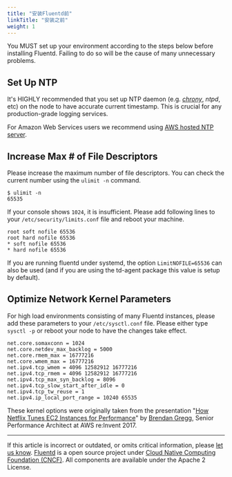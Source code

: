 ```yaml
---
title: "安装Fluentd前"
linkTitle: "安装之前"
weight: 1
---
```


You MUST set up your environment according to the steps below before
installing Fluentd. Failing to do so will be the cause of many
unnecessary problems.

## Set Up NTP

It's HIGHLY recommended that you set up NTP daemon (e.g.
_[chrony](https://chrony.tuxfamily.org/)_, _ntpd_, etc) on the node to
have accurate current timestamp. This is crucial for any
production-grade logging services.

For Amazon Web Services users we recommend using [AWS hosted NTP server](https://docs.aws.amazon.com/AWSEC2/latest/UserGuide/set-time.html).

## Increase Max \# of File Descriptors

Please increase the maximum number of file descriptors. You can check
the current number using the `ulimit -n` command.

```
$ ulimit -n
65535
```

If your console shows `1024`, it is insufficient. Please add following
lines to your `/etc/security/limits.conf` file and reboot your machine.

```
root soft nofile 65536
root hard nofile 65536
* soft nofile 65536
* hard nofile 65536
```

If you are running fluentd under systemd, the option `LimitNOFILE=65536`
can also be used (and if you are using the td-agent package this value
is setup by default).

## Optimize Network Kernel Parameters

For high load environments consisting of many Fluentd instances, please
add these parameters to your `/etc/sysctl.conf` file. Please either type
`sysctl -p` or reboot your node to have the changes take effect.

```
net.core.somaxconn = 1024
net.core.netdev_max_backlog = 5000
net.core.rmem_max = 16777216
net.core.wmem_max = 16777216
net.ipv4.tcp_wmem = 4096 12582912 16777216
net.ipv4.tcp_rmem = 4096 12582912 16777216
net.ipv4.tcp_max_syn_backlog = 8096
net.ipv4.tcp_slow_start_after_idle = 0
net.ipv4.tcp_tw_reuse = 1
net.ipv4.ip_local_port_range = 10240 65535
```

These kernel options were originally taken from the presentation "[How Netflix Tunes EC2 Instances for Performance](https://www.slideshare.net/brendangregg/how-netflix-tunes-ec2-instances-for-performance)"
by [Brendan Gregg](http://www.brendangregg.com/), Senior Performance
Architect at AWS re:Invent 2017.

---

If this article is incorrect or outdated, or omits critical information, please [let us know](https://github.com/fluent/fluentd-docs-gitbook/issues?state=open).
[Fluentd](http://www.fluentd.org/) is a open source project under [Cloud Native Computing Foundation (CNCF)](https://cncf.io/). All components are available under the Apache 2 License.
